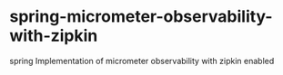 # spring-micrometer-observability-with-zipkin
spring Implementation of micrometer  observability with zipkin enabled
